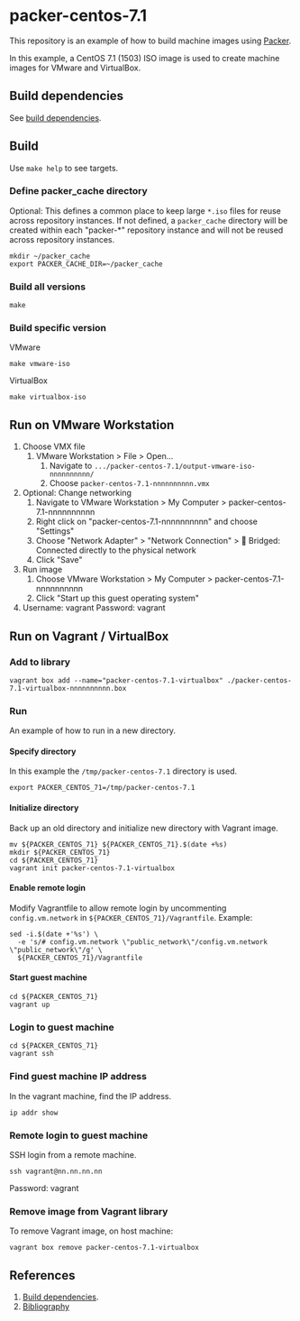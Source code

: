 # packer-centos-7.1

This repository is an example of how to build machine images using [Packer](https://www.packer.io/).

In this example, a 
CentOS 7.1 (1503) ISO image 
is used to create machine images for VMware and VirtualBox.

## Build dependencies

See [build dependencies](https://github.com/docktermj/KnowledgeBase/blob/master/build-dependencies/packer.md).

## Build

Use `make help` to see targets.

### Define packer_cache directory

Optional: This defines a common place to keep large `*.iso` files for reuse across repository instances.
If not defined, a `packer_cache` directory will be created within each "packer-*" repository instance
and will not be reused across repository instances.

```console
mkdir ~/packer_cache
export PACKER_CACHE_DIR=~/packer_cache
```

### Build all versions

```console
make
```

### Build specific version

VMware

```console
make vmware-iso
```

VirtualBox

```console
make virtualbox-iso
```

## Run on VMware Workstation

1. Choose VMX file
   1. VMware Workstation > File > Open...
      1. Navigate to `.../packer-centos-7.1/output-vmware-iso-nnnnnnnnnn/`
      1. Choose `packer-centos-7.1-nnnnnnnnnn.vmx`
1. Optional: Change networking
   1. Navigate to VMware Workstation > My Computer > packer-centos-7.1-nnnnnnnnnn
   1. Right click on "packer-centos-7.1-nnnnnnnnnn" and choose "Settings"
   1. Choose "Network Adapter" > "Network Connection" > :radio_button: Bridged: Connected directly to the physical network
   1. Click "Save"
1. Run image
   1. Choose VMware Workstation > My Computer > packer-centos-7.1-nnnnnnnnnn
   1. Click "Start up this guest operating system"
1. Username: vagrant  Password: vagrant

## Run on Vagrant / VirtualBox

### Add to library

```console
vagrant box add --name="packer-centos-7.1-virtualbox" ./packer-centos-7.1-virtualbox-nnnnnnnnnn.box
```

### Run

An example of how to run in a new directory.

#### Specify directory

In this example the `/tmp/packer-centos-7.1` directory is used.

```console
export PACKER_CENTOS_71=/tmp/packer-centos-7.1
```

#### Initialize directory

Back up an old directory and initialize new directory with Vagrant image.

```console
mv ${PACKER_CENTOS_71} ${PACKER_CENTOS_71}.$(date +%s)
mkdir ${PACKER_CENTOS_71}
cd ${PACKER_CENTOS_71}
vagrant init packer-centos-7.1-virtualbox
```

#### Enable remote login

Modify Vagrantfile to allow remote login by
uncommenting `config.vm.network` in `${PACKER_CENTOS_71}/Vagrantfile`. 
Example:

```console
sed -i.$(date +'%s') \
  -e 's/# config.vm.network \"public_network\"/config.vm.network \"public_network\"/g' \
  ${PACKER_CENTOS_71}/Vagrantfile
```

#### Start guest machine

```console
cd ${PACKER_CENTOS_71}
vagrant up
```

### Login to guest machine

```console
cd ${PACKER_CENTOS_71}
vagrant ssh
```

### Find guest machine IP address

In the vagrant machine, find the IP address.

```console
ip addr show
```

### Remote login to guest machine

SSH login from a remote machine.

```console
ssh vagrant@nn.nn.nn.nn
```

Password: vagrant


### Remove image from Vagrant library

To remove Vagrant image, on host machine:

```console
vagrant box remove packer-centos-7.1-virtualbox
```

## References
1. [Build dependencies](https://github.com/docktermj/KnowledgeBase/blob/master/build-dependencies/packer.md).
1. [Bibliography](https://github.com/docktermj/KnowledgeBase/blob/master/bibliography/packer.md)
